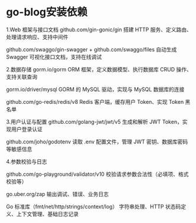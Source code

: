 # go-blog安装依赖

1.Web 框架与接口文档
github.com/gin-gonic/gin
搭建 HTTP 服务、定义路由、处理请求响应、支持中间件

github.com/swaggo/gin-swagger + github.com/swaggo/files
自动生成 Swagger 可视化接口文档，支持在线调试

2.数据存储
gorm.io/gorm
ORM 框架，定义数据模型、执行数据库 CRUD 操作、支持关联查询

gorm.io/driver/mysql
GORM 的 MySQL 驱动，实现与 MySQL 数据库的连接

github.com/go-redis/redis/v8
Redis 客户端，缓存用户 Token、实现 Token 黑名单

3.用户认证与配置
github.com/golang-jwt/jwt/v5
生成和解析 JWT Token，实现用户登录认证

github.com/joho/godotenv
读取 .env 配置文件，管理 JWT 密钥、数据库密码等敏感信息

4.参数校验与日志

github.com/go-playground/validator/v10
校验请求参数合法性（必填项、格式校验等）

go.uber.org/zap
输出调试、错误、业务日志

Go 标准库（fmt/net/http/strings/context/log）
字符串处理、HTTP 状态码定义、上下文管理、基础日志记录

